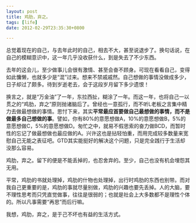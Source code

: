 ```yaml
---
layout: post
title: 鸡肋，弃之。
tags: [life]
date: 2012-02-29T23:35:30+0800

---
```


总觉着现在的自己，与去年此时的自己，相去不大，甚至说退步了。换句话说，在自己的模糊意识中，这一年几乎没收获什么，到是失去了不少东西。

去年的这会儿，至少做事儿会很有激情、甚至会奋不顾身。可现在看看自己，变得如此慵懒，也就多少是“混”过来。想来不禁戚戚然。自己想做的事情没做成多少，日子却过了颇多。待到岁逝老去，会于这段岁月留下多少遗恨！

换言之，就是“万金油”了一年，东拉西扯，糊涂了一年。而这一年，也将自己一以贯之的“鸡肋，弃之”原则抛诸脑后了。曾经也一意孤行，而不听L老板之言集中精力去做最想做的事情。思忖下来，其实**平常最应首要做自己最想做的事情，而不是做最多自己想做的事**。譬如，你有80%的意愿想做A，10%的意愿想做B，5%的意愿想做C，5%的意愿想做D。匆忙之中，就易不假思索的奋力做BCD，而暂时性的忘记了做最想做也最应做的A。兴许这也是拈轻怕重，而用完成较多数量来宽慰自己无能之表征吧。GTD其实能挺好的解决这个问题，只是完全践行于生活却没那么容易。 

鸡肋，弃之。留下的便是不能丢掉的，也忍舍弃的。至少，自己也没有机会埋怨其无用。

平常，鸡肋的书就处理掉，鸡肋的什物也处理掉，出行时鸡肋的东西也别带。而对我自己更重要的是，鸡肋的事就尽量别做，鸡肋的兴趣也要先丢掉。人的大脑，要不理性思考而只凭直觉做事，往往是很弱的；也就是社会上大多数都不是理性个体的。所以凡事需要“再思”而后行嘛。  

我想，鸡肋，弃之，是于己不坏也有益的生活方式。